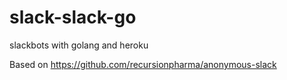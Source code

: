 # slack-slack-go
slackbots with golang and heroku

Based on https://github.com/recursionpharma/anonymous-slack

